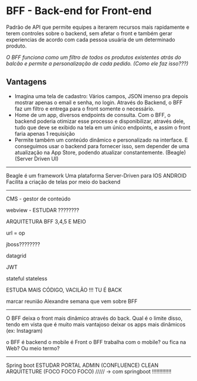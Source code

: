 # BFF - Back-end for Front-end

Padrão de API que permite equipes a iterarem recursos mais rapidamente e terem controles sobre o backend, sem afetar o front e também gerar experiencias de acordo com cada pessoa usuária de um determinado produto.

*O BFF funciona como um filtro de todos os produtos existentes atrás do balcão e permite a personalização de cada pedido. 
(Como ele faz isso???)*


## Vantagens 

- Imagina uma tela de cadastro: Vários campos, JSON imenso pra depois mostrar apenas o email e senha, no login. Através do Backend, o BFF faz um filtro e entrega para o front somente o necessário.
- Home de um app, diversos endpoints de consulta. Com o BFF, o backend poderia otimizar esse processo e disponibilizar, através dele, tudo que deve se exibido na tela em um único endpoints, e assim o front faria apenas 1 requisição
- Permite também um conteúdo dinâmico e personalizado na interface. E conseguimos usar o backend para fornecer isso, sem depender de uma atualização na App Store, podendo atualizar constantemente. (Beagle) (Server Driven UI)
___

Beagle é um framework 
Uma plataforma Server-Driven para IOS ANDROID 
Facilita a criação de telas por meio do backend

-------

CMS - gestor de conteúdo

webview - ESTUDAR ????????

ARQUITETURA BFF 3,4,5 E MEIO

url = op

jboss????????

datagrid 

JWT

stateful
stateless

ESTUDA MAIS CÓDIGO, VACILÃO !!! TU É BACK

marcar reunião Alexandre semana que vem sobre BFF

___________________

O BFF deixa o front mais dinâmico através do back.
Qual é o limite disso, tendo em vista que é muito mais vantajoso deixar os apps mais dinâmicos (ex: Instagram)

o BFF é backend
o mobile é Front
o BFF trabalha com o mobile? ou fica na Web? Ou meio termo?
________
Spring boot  ESTUDAR
PORTAL ADMIN (CONFLUENCE)
CLEAN ARQUITETURE (FOCO FOCO FOCO) ///// -> com springboot  !!!!!!!!!!!!!
